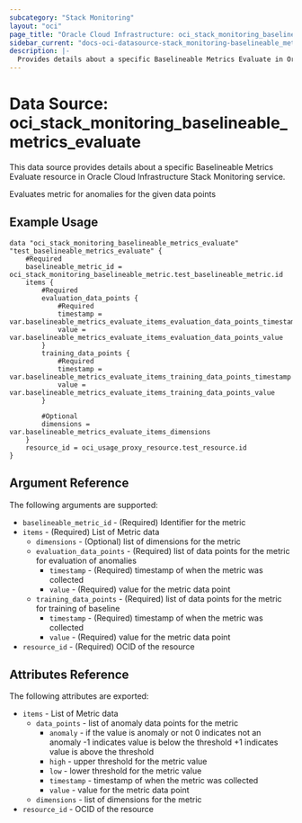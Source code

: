 ```yaml
---
subcategory: "Stack Monitoring"
layout: "oci"
page_title: "Oracle Cloud Infrastructure: oci_stack_monitoring_baselineable_metrics_evaluate"
sidebar_current: "docs-oci-datasource-stack_monitoring-baselineable_metrics_evaluate"
description: |-
  Provides details about a specific Baselineable Metrics Evaluate in Oracle Cloud Infrastructure Stack Monitoring service
---
```


# Data Source: oci_stack_monitoring_baselineable_metrics_evaluate
This data source provides details about a specific Baselineable Metrics Evaluate resource in Oracle Cloud Infrastructure Stack Monitoring service.

Evaluates metric for anomalies for the given data points

## Example Usage

```hcl
data "oci_stack_monitoring_baselineable_metrics_evaluate" "test_baselineable_metrics_evaluate" {
	#Required
	baselineable_metric_id = oci_stack_monitoring_baselineable_metric.test_baselineable_metric.id
	items {
		#Required
		evaluation_data_points {
			#Required
			timestamp = var.baselineable_metrics_evaluate_items_evaluation_data_points_timestamp
			value = var.baselineable_metrics_evaluate_items_evaluation_data_points_value
		}
		training_data_points {
			#Required
			timestamp = var.baselineable_metrics_evaluate_items_training_data_points_timestamp
			value = var.baselineable_metrics_evaluate_items_training_data_points_value
		}

		#Optional
		dimensions = var.baselineable_metrics_evaluate_items_dimensions
	}
	resource_id = oci_usage_proxy_resource.test_resource.id
}
```

## Argument Reference

The following arguments are supported:

* `baselineable_metric_id` - (Required) Identifier for the metric
* `items` - (Required) List of Metric data
	* `dimensions` - (Optional) list of dimensions for the metric
	* `evaluation_data_points` - (Required) list of data points for the metric for evaluation of anomalies
		* `timestamp` - (Required) timestamp of when the metric was collected
		* `value` - (Required) value for the metric data point
	* `training_data_points` - (Required) list of data points for the metric for training of baseline
		* `timestamp` - (Required) timestamp of when the metric was collected
		* `value` - (Required) value for the metric data point
* `resource_id` - (Required) OCID of the resource


## Attributes Reference

The following attributes are exported:

* `items` - List of Metric data
	* `data_points` - list of anomaly data points for the metric
		* `anomaly` - if the value is anomaly or not 0 indicates not an anomaly -1 indicates value is below the threshold +1 indicates value is above the threshold
		* `high` - upper threshold for the metric value
		* `low` - lower threshold for the metric value
		* `timestamp` - timestamp of when the metric was collected
		* `value` - value for the metric data point
	* `dimensions` - list of dimensions for the metric
* `resource_id` - OCID of the resource

